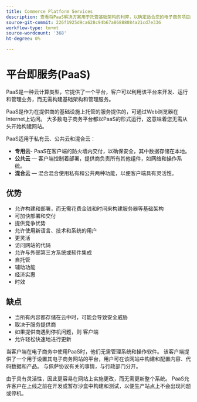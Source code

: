 ```yaml
---
title: Commerce Platform Services
description: 查看将PaaS解决方案用于托管基础架构的利弊，以确定适合您的电子商务项目的方法。
source-git-commit: 226f1925d9ca628c94b67a86888084a21cd7e336
workflow-type: tm+mt
source-wordcount: '368'
ht-degree: 0%

---
```



# 平台即服务(PaaS)

PaaS是一种云计算类型，它提供了一个平台，客户可以利用该平台来开发、运行和管理业务，而无需构建基础架构和管理服务。

PaaS是作为在提供商的基础设施上托管的服务提供的，可通过Web浏览器在Internet上访问。 大多数电子商务平台都以PaaS的形式运行，这意味着您无需从头开始构建网站。

PaaS适用于私有云、公共云和混合云：

- **专用云**- PaaS在客户端的防火墙内交付，以确保安全，其中数据存储在本地。
- **公共云** — 客户端控制着部署，提供商负责所有其他组件，如网络和操作系统。
- **混合云** — 混合混合使用私有和公共两种功能，以便客户端具有灵活性。

## 优势

- 允许构建和部署，而无需花费金钱和时间来构建服务器等基础架构
- 可加快部署和交付
- 提供竞争优势
- 允许使用新语言、技术和系统的用户
- 更灵活
- 访问网站的代码
- 允许与外部第三方系统或软件集成
- 自托管
- 辅助功能
- 经济实惠
- 时效

## 缺点

- 当所有内容都存储在云中时，可能会导致安全威胁
- 取决于服务提供商
- 如果提供商遇到停机问题，则
客户端
- 允许轻松快速地进行更新

当客户端在电子商务中使用PaaS时，他们无需管理系统和操作软件。 该客户端提供了一个用于设置其电子商务网站的平台，用户可在该网站中构建和配置内容、代码数据和产品。 与佩萨协议有关的事情，与行政部门分开。

由于具有灵活性，因此更容易在网站上实施更改，而无需更新整个系统。 PaaS允许客户在上线之前在开发或暂存沙盒中构建和测试，以便生产站点上不会出现问题或停机。
